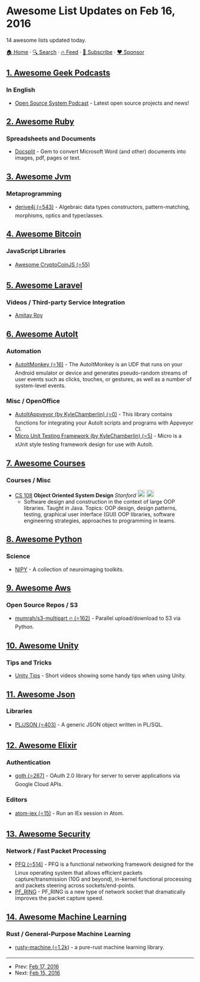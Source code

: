 # Awesome List Updates on Feb 16, 2016

14 awesome lists updated today.

[🏠 Home](/README.md) · [🔍 Search](https://www.trackawesomelist.com/search/) · [🔥 Feed](https://www.trackawesomelist.com/rss.xml) · [📮 Subscribe](https://trackawesomelist.us17.list-manage.com/subscribe?u=d2f0117aa829c83a63ec63c2f&id=36a103854c) · [❤️  Sponsor](https://github.com/sponsors/theowenyoung)



## [1. Awesome Geek Podcasts](/content/ayr-ton/awesome-geek-podcasts/README.md)

### In English

*   [Open Source System Podcast](http://opensourcesystempodcast.vf.io/) - Latest open source projects and news!

## [2. Awesome Ruby](/content/markets/awesome-ruby/README.md)

### Spreadsheets and Documents

*   [Docsplit](http://documentcloud.github.io/docsplit) - Gem to convert Microsoft Word (and other) documents into images, pdf, pages or text.

## [3. Awesome Jvm](/content/deephacks/awesome-jvm/README.md)

### Metaprogramming

*   [derive4j (⭐543)](https://github.com/derive4j/derive4j) - Algebraic data types constructors, pattern-matching, morphisms, optics and typeclasses.

## [4. Awesome Bitcoin](/content/igorbarinov/awesome-bitcoin/README.md)

### JavaScript Libraries

*   [Awesome CryptoCoinJS (⭐55)](https://github.com/cryptocoinjs/awesome-cryptocoinjs)

## [5. Awesome Laravel](/content/chiraggude/awesome-laravel/README.md)

### Videos / Third-party Service Integration

*   [Amitav Roy](https://www.youtube.com/channel/UC4gijXR8cM4gmEt9Olse-TQ/videos)

## [6. Awesome AutoIt](/content/J2TEAM/awesome-AutoIt/README.md)

### Automation

*   [AutoItMonkey (⭐16)](https://github.com/ohtejera/AutoItMonkey) - The AutoItMonkey is an UDF that runs on your Android emulator or device and generates pseudo-random streams of user events such as clicks, touches, or gestures, as well as a number of system-level events.

### Misc / OpenOffice

*   [AutoItAppveyor (by KyleChamberlin) (⭐0)](https://github.com/AutoItMicro/AutoItAppveyor) - This library contains functions for integrating your AutoIt scripts and programs with Appveyor CI.
*   [Micro Unit Testing Framework (by KyleChamberlin) (⭐5)](https://github.com/AutoItMicro/MicroUnitTestingFramework) - Micro is a xUnit style testing framework design for use with AutoIt.

## [7. Awesome Courses](/content/prakhar1989/awesome-courses/README.md)

### Courses / Misc

*   [CS 108](http://web.stanford.edu/class/archive/cs/cs108/cs108.1092/) **Object Oriented System Design** *Stanford* <img src="https://assets-cdn.github.com/images/icons/emoji/unicode/1f4bb.png" width="20" height="20" alt="Assignments" title="Assignments" /> <img src="https://assets-cdn.github.com/images/icons/emoji/unicode/1f4dd.png" width="20" height="20" alt="Lecture Notes" title="Lecture Notes" />
    *   Software design and construction in the context of large OOP libraries. Taught in Java. Topics: OOP design, design patterns, testing, graphical user interface (GUI) OOP libraries, software engineering strategies, approaches to programming in teams.

## [8. Awesome Python](/content/vinta/awesome-python/README.md)

### Science

*   [NIPY](http://nipy.org) - A collection of neuroimaging toolkits.

## [9. Awesome Aws](/content/donnemartin/awesome-aws/README.md)

### Open Source Repos / S3

*   [mumrah/s3-multipart :fire: (⭐162)](https://github.com/mumrah/s3-multipart) - Parallel upload/download to S3 via Python.

## [10. Awesome Unity](/content/RyanNielson/awesome-unity/README.md)

### Tips and Tricks

*   [Unity Tips](https://unity3d.com/learn/tutorials/topics/tips) - Short videos showing some handy tips when using Unity.

## [11. Awesome Json](/content/burningtree/awesome-json/README.md)

### Libraries

*   [PL/JSON (⭐403)](https://github.com/pljson/pljson) - A generic JSON object written in PL/SQL.

## [12. Awesome Elixir](/content/h4cc/awesome-elixir/README.md)

### Authentication

*   [goth (⭐267)](https://github.com/peburrows/goth) - OAuth 2.0 library for server to server applications via Google Cloud APIs.

### Editors

*   [atom-iex (⭐15)](https://github.com/indiejames/atom-iex) - Run an IEx session in Atom.

## [13. Awesome Security](/content/sbilly/awesome-security/README.md)

### Network / Fast Packet Processing

*   [PFQ (⭐514)](https://github.com/pfq/PFQ) - PFQ is a functional networking framework designed for the Linux operating system that allows efficient packets capture/transmission (10G and beyond), in-kernel functional processing and packets steering across sockets/end-points.
*   [PF\_RING](http://www.ntop.org/products/packet-capture/pf_ring/) - PF\_RING is a new type of network socket that dramatically improves the packet capture speed.

## [14. Awesome Machine Learning](/content/josephmisiti/awesome-machine-learning/README.md)

### Rust / General-Purpose Machine Learning

*   [rusty-machine (⭐1.2k)](https://github.com/AtheMathmo/rusty-machine) - a pure-rust machine learning library.

---

- Prev: [Feb 17, 2016](/content/2016/02/17/README.md)
- Next: [Feb 15, 2016](/content/2016/02/15/README.md)